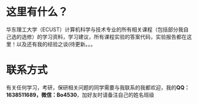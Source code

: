 # 这里有什么？
华东理工大学（ECUST）计算机科学与技术专业的所有相关课程（包括部分我自己选的选修）的学习资料，学习建议，所有课程实验的答案代码，实验报告都在这里！以及还有我的经验之谈(待更新。。。
# 联系方式
有关任何学习，考研，保研相关问题的同学需要与我联系的我都欢迎，我的**QQ：1638511689，微信：Bo4530**，加好友时请备注自己的姓名班级
